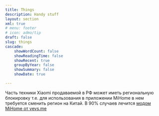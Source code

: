 ```yaml
---
title: Things
description: Handy stuff
layout: section
xml: true
# menu: footer
# icon: admo/tip
draft: false
slug: things
cascade:
    showWordCount: false
    showReadingTime: false
    showRecent: true
    groupByYear: false
    showSummary: false
    showDate: true

---
```


Часть техники Xiaomi продаваемой в РФ может иметь региональную блокировку т.е. для использования в приложении MiHome в нем требуется сменить регион на Китай.
В 90% случаев лечится [модом MiHome от vevs.me](https://www.vevs.me/)
